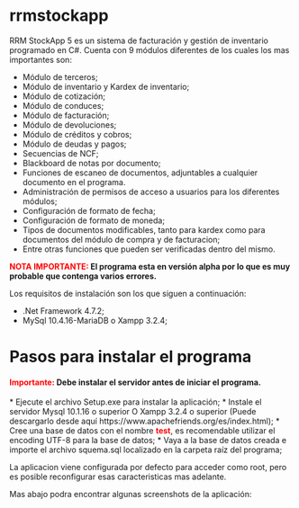 # rrmstockapp
RRM StockApp 5 es un sistema de facturación y gestión de inventario programado en C#. Cuenta con 9 módulos diferentes de los cuales los mas importantes son:

  * Módulo de terceros;
  * Módulo de inventario y Kardex de inventario;
  * Módulo de cotización;
  * Módulo de conduces;
  * Módulo de facturación;
  * Módulo de devoluciones;
  * Módulo de créditos y cobros;
  * Módulo de deudas y pagos;
  * Secuencias de NCF;
  * Blackboard de notas por documento;
  * Funciones de escaneo de documentos, adjuntables a cualquier documento en el programa.
  * Administración de permisos de acceso a usuarios para los diferentes módulos;
  * Configuración de formato de fecha;
  * Configuración de formato de moneda;
  * Tipos de documentos modificables, tanto para kardex como para documentos del módulo de compra y  de facturacion;
  * Entre otras funciones que pueden ser verificadas dentro del mismo.
  
<b><span style="color: red">NOTA IMPORTANTE:</span> El programa esta en versión alpha por lo que es muy probable que contenga varios errores.</b>

Los requisitos de instalación son los que siguen a continuación:
  * .Net Framework 4.7.2;
  * MySql 10.4.16-MariaDB o Xampp 3.2.4;
  
<h1> Pasos para instalar el programa </h1>

<h4><span style="color: red">Importante:</span> Debe instalar el servidor antes de iniciar el programa.</h4>
 * Ejecute el archivo Setup.exe para instalar la aplicación;
 * Instale el servidor Mysql 10.1.16 o superior O Xampp 3.2.4 o superior (Puede descargarlo desde aquí https://www.apachefriends.org/es/index.html);
 * Cree una base de datos con el nombre <span style="color: red; font-weight: bold">test</span>, es recomendable utilizar el encoding UTF-8 para la base de datos;
 * Vaya a la base de datos creada e importe el archivo squema.sql localizado en la carpeta raíz del programa;
 
La aplicacion viene configurada por defecto para acceder como root, pero es posible reconfigurar esas caracteristicas mas adelante.

Mas abajo podra encontrar algunas screenshots de la aplicación:
